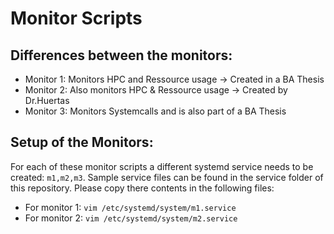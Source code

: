 # Monitor Scripts 

## Differences between the monitors:
* Monitor 1: Monitors HPC and Ressource usage -> Created in a BA Thesis 
* Monitor 2: Also monitors HPC & Ressource usage -> Created by Dr.Huertas
* Monitor 3: Monitors Systemcalls and is also part of a BA Thesis


## Setup of the Monitors:
For each of these monitor scripts a different systemd service needs to be created: `m1,m2,m3`.
Sample service files can be found in the service folder of this repository. Please copy there contents in the following files:
* For monitor 1: `vim /etc/systemd/system/m1.service`
* For monitor 2: `vim /etc/systemd/system/m2.service`




